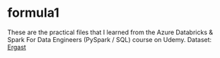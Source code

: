 # formula1
These are the practical files that I learned from the Azure Databricks & Spark For Data Engineers (PySpark / SQL) course on Udemy.
Dataset: [Ergast](http://ergast.com/mrd/)
